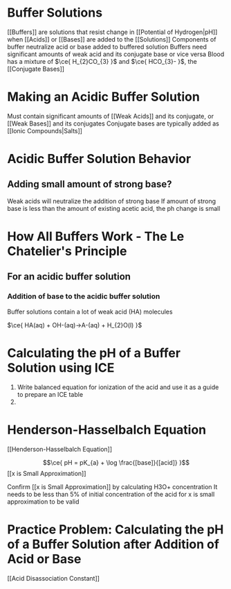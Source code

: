 # Buffer Solutions

[[Buffers]] are solutions that resist change in [[Potential of Hydrogen|pH]] when [[Acids]] or [[Bases]] are added to the [[Solutions]]
Components of buffer neutralize acid or base added to buffered solution
Buffers need significant amounts of weak acid and its conjugate base or vice versa
Blood has a mixture of $\ce{ H_{2}CO_{3} }$ and $\ce{ HCO_{3}- }$, the [[Conjugate Bases]]

# Making an Acidic Buffer Solution

Must contain significant amounts of [[Weak Acids]] and its conjugate, or [[Weak Bases]] and its conjugates
Conjugate bases are typically added as [[Ionic Compounds|Salts]]

# Acidic Buffer Solution Behavior

## Adding small amount of strong base?

Weak acids will neutralize the addition of strong base
If amount of strong base is less than the amount of existing acetic acid, the ph change is small

# How All Buffers Work - The Le Chatelier's Principle

## For an acidic buffer solution

### Addition of base to the acidic buffer solution

Buffer solutions contain a lot of weak acid (HA) molecules

$\ce{ HA(aq) + OH-(aq)->A-(aq) + H_{2}O(l) }$

# Calculating the pH of a Buffer Solution using ICE

1. Write balanced equation for ionization of the acid and use it as a guide to prepare an ICE table
2. 
# Henderson-Hasselbalch Equation

[[Henderson-Hasselbalch Equation]] 

$$\ce{ pH = pK_{a} + \log \frac{[base]}{[acid]} }$$
[[x is Small Approximation]] 

Confirm [[x is Small Approximation]] by calculating H3O+ concentration
It needs to be less than 5% of initial concentration of the acid for x is small approximation to be valid

# Practice Problem: Calculating the pH of a Buffer Solution after Addition of Acid or Base

[[Acid Disassociation Constant]] 

